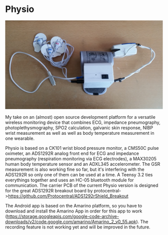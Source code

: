 # Physio
![alt tag](https://github.com/BigCorvus/Physio/blob/master/Pics/Physio1.0.jpg)

My take on an (almost) open source development platform for a versatile wireless monitoring device that combines ECG, impedance pneumography, photoplethysmography, SPO2 calculation, galvanic skin response, NIBP wrist measurement as well as well as body temperature measurement in one wearable. 

Physio is based on a CK101 wrist blood pressure monitor, a CMS50C pulse oximeter, an ADS1292R analog front end for ECG and impedance pneumography (respiration monitoring via ECG electrodes), a MAX30205 human body temperature sensor and an ADXL345 accelerometer. The GSR measurement is also working fine so far, but it's interfering with the ADS1292R so only one of them can be used at a time. A Teensy 3.2 ties everythings together and uses an HC-05 bluetooth module for communication.
The carrier PCB of the current Physio version is designed for the great ADS1292R breakout board by protocentral->https://github.com/Protocentral/ADS1292rShield_Breakout

The Android app is based on the Amarino platform, so you have to download and install the Amarino App in order for this app to work (https://storage.googleapis.com/google-code-archive-downloads/v2/code.google.com/amarino/Amarino_2_v0_55.apk). The recording feature is not working yet and will be improved in the future.
